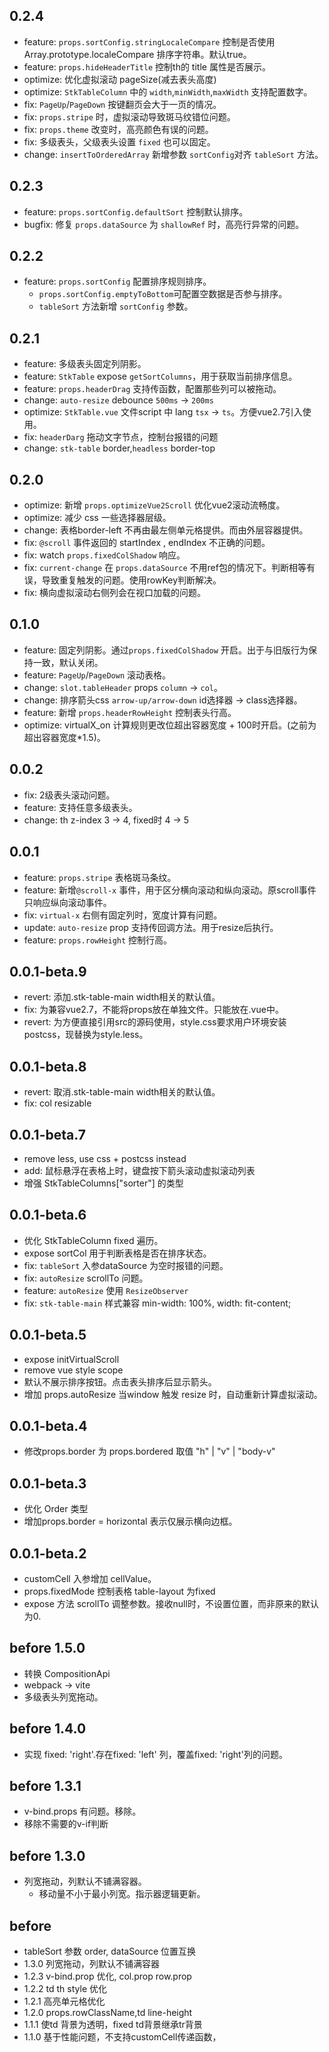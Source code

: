 ## 0.2.4
* feature: `props.sortConfig.stringLocaleCompare` 控制是否使用 Array.prototype.localeCompare 排序字符串。默认true。
* feature: `props.hideHeaderTitle` 控制th的 title 属性是否展示。
* optimize: 优化虚拟滚动 pageSize(减去表头高度)
* optimize: `StkTableColumn` 中的 `width`,`minWidth`,`maxWidth` 支持配置数字。
* fix: `PageUp`/`PageDown` 按键翻页会大于一页的情况。
* fix: `props.stripe` 时，虚拟滚动导致斑马纹错位问题。
* fix: `props.theme` 改变时，高亮颜色有误的问题。
* fix: 多级表头，父级表头设置 `fixed` 也可以固定。
* change: `insertToOrderedArray` 新增参数 `sortConfig`对齐 `tableSort` 方法。

## 0.2.3
* feature: `props.sortConfig.defaultSort` 控制默认排序。
* bugfix: 修复 `props.dataSource` 为 `shallowRef` 时，高亮行异常的问题。

## 0.2.2
* feature: `props.sortConfig` 配置排序规则排序。
    - `props.sortConfig.emptyToBottom`可配置空数据是否参与排序。
    - `tableSort` 方法新增 `sortConfig` 参数。

## 0.2.1
* feature: 多级表头固定列阴影。
* feature: `StkTable` expose `getSortColumns`，用于获取当前排序信息。
* feature: `props.headerDrag` 支持传函数，配置那些列可以被拖动。
* change: `auto-resize` debounce  `500ms` -> `200ms` 
* optimize: `StkTable.vue` 文件script 中 lang `tsx` -> `ts`。方便vue2.7引入使用。
* fix: `headerDarg` 拖动文字节点，控制台报错的问题
* change: `stk-table` border,`headless` border-top

## 0.2.0
* optimize: 新增 `props.optimizeVue2Scroll` 优化vue2滚动流畅度。
* optimize: 减少 css 一些选择器层级。
* change: 表格border-left 不再由最左侧单元格提供。而由外层容器提供。
* fix: `@scroll` 事件返回的 startIndex , endIndex 不正确的问题。
* fix: watch `props.fixedColShadow` 响应。 
* fix: `current-change` 在 `props.dataSource` 不用ref包的情况下。判断相等有误，导致重复触发的问题。使用rowKey判断解决。
* fix: 横向虚拟滚动右侧列会在视口加载的问题。

## 0.1.0
* feature: 固定列阴影。通过`props.fixedColShadow` 开启。出于与旧版行为保持一致，默认关闭。
* feature: `PageUp`/`PageDown` 滚动表格。
* change: `slot.tableHeader` props `column` -> `col`。
* change: 排序箭头css `arrow-up/arrow-down` id选择器 -> class选择器。
* feature: 新增 `props.headerRowHeight` 控制表头行高。
* optimize: virtualX_on 计算规则更改位超出容器宽度 + 100时开启。(之前为超出容器宽度*1.5)。

## 0.0.2
* fix: 2级表头滚动问题。
* feature: 支持任意多级表头。
* change: th z-index 3 -> 4, fixed时 4 -> 5

## 0.0.1
* feature: `props.stripe` 表格斑马条纹。
* feature: 新增`@scroll-x` 事件，用于区分横向滚动和纵向滚动。原scroll事件只响应纵向滚动事件。
* fix: `virtual-x` 右侧有固定列时，宽度计算有问题。
* update: `auto-resize` prop 支持传回调方法。用于resize后执行。
* feature: `props.rowHeight` 控制行高。

## 0.0.1-beta.9
* revert: 添加.stk-table-main width相关的默认值。
* fix: 为兼容vue2.7，不能将props放在单独文件。只能放在.vue中。
* revert: 为方便直接引用src的源码使用，style.css要求用户环境安装postcss，现替换为style.less。

## 0.0.1-beta.8
* revert: 取消.stk-table-main width相关的默认值。
* fix: col resizable

## 0.0.1-beta.7
* remove less, use css + postcss instead
* add: 鼠标悬浮在表格上时，键盘按下箭头滚动虚拟滚动列表
* 增强 StkTableColumns["sorter"] 的类型

## 0.0.1-beta.6
* 优化 StkTableColumn fixed 遍历。
* expose sortCol 用于判断表格是否在排序状态。
* fix: `tableSort` 入参dataSource 为空时报错的问题。
* fix: `autoResize` scrollTo 问题。
* feature: `autoResize` 使用 `ResizeObserver` 
* fix: `stk-table-main` 样式兼容 min-width: 100%, width: fit-content;

## 0.0.1-beta.5
* expose initVirtualScroll
* remove vue style scope
* 默认不展示排序按钮。点击表头排序后显示箭头。
* 增加 props.autoResize 当window 触发 resize 时，自动重新计算虚拟滚动。

## 0.0.1-beta.4
* 修改props.border 为 props.bordered 取值 "h" | "v" | "body-v"

## 0.0.1-beta.3
* 优化 Order 类型
* 增加props.border = horizontal 表示仅展示横向边框。

## 0.0.1-beta.2
* customCell 入参增加 cellValue。
* props.fixedMode 控制表格 table-layout 为fixed
* expose 方法 scrollTo 调整参数。接收null时，不设置位置，而非原来的默认为0.

## before 1.5.0
* 转换 CompositionApi
* webpack -> vite
* 多级表头列宽拖动。
## before 1.4.0
* 实现 fixed: 'right'.存在fixed: 'left' 列，覆盖fixed: 'right'列的问题。
## before 1.3.1
* v-bind.props 有问题。移除。
* 移除不需要的v-if判断
## before 1.3.0 
* 列宽拖动，列默认不铺满容器。
    * 移动量不小于最小列宽。指示器逻辑更新。

## before
* tableSort 参数 order, dataSource 位置互换
* 1.3.0 列宽拖动，列默认不铺满容器
* 1.2.3 v-bind.prop 优化, col.prop row.prop
* 1.2.2 td th style 优化
* 1.2.1 高亮单元格优化
* 1.2.0 props.rowClassName,td line-height
* 1.1.1 使td 背景为透明，fixed td背景继承tr背景
* 1.1.0 基于性能问题，不支持customCell传递函数，